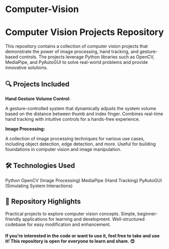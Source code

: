 # Computer-Vision

# Computer Vision Projects Repository
This repository contains a collection of computer vision projects that demonstrate the power of image processing, hand tracking, and gesture-based controls. The projects leverage Python libraries such as OpenCV, MediaPipe, and PyAutoGUI to solve real-world problems and provide innovative solutions.

## 🔍 Projects Included
**Hand Gesture Volume Control:**

A gesture-controlled system that dynamically adjusts the system volume based on the distance between thumb and index finger.
Combines real-time hand tracking with intuitive controls for a hands-free experience.

**Image Processing:**

A collection of image processing techniques for various use cases, including object detection, edge detection, and more.
Useful for building foundations in computer vision and image manipulation.


## 🛠️ Technologies Used
Python
OpenCV (Image Processing)
MediaPipe (Hand Tracking)
PyAutoGUI (Simulating System Interactions)

## 🌟 Repository Highlights
Practical projects to explore computer vision concepts.
Simple, beginner-friendly applications for learning and development.
Well-structured codebase for easy modification and enhancement.


#### If you’re interested in the code or want to use it, feel free to take and use it! This repository is open for everyone to learn and share. 😊

